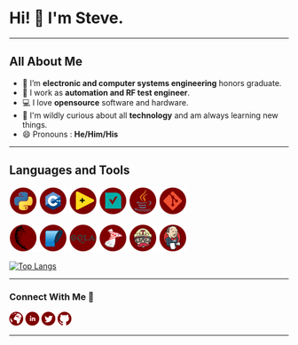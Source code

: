 # Hi! 👋 I'm Steve.

---

## All About Me

- 🔌 I’m **electronic and computer systems engineering** honors graduate.
- 📡 I work as **automation and RF test engineer**.
- 💻 I love **opensource** software and hardware.
- 🚀 I'm wildly curious about all **technology** and am always learning new things.
- 😄 Pronouns : **He/Him/His**

---

## Languages and Tools

[![Python](resources/python-red-50.png)](https://www.python.org/)
[![C++](resources/cpp-red-50.png)](https://isocpp.org/)
[![Labview](resources/labview-red-50.png)](https://www.ni.com/en-nz/shop/labview.html)
[![TestStand](resources/teststand-red-50.png)](https://www.ni.com/en-nz/shop/electronic-test-instrumentation/application-software-for-electronic-test-and-instrumentation-category/what-is-teststand.html)
[![Java](resources/java-red-50.png)](https://www.java.com/en/)
[![Git](resources/git-red-50.png)](https://git-scm.com/)

[![Flask](resources/flask-red-50.png)](https://flask.palletsprojects.com/)
[![SQLite](resources/sqlite-red-50.png)](https://www.sqlite.org/index.html)
[![SQLAlchemy](resources/sqlalchemy-red-50.png)](https://www.sqlalchemy.org/)
[![SQL Server](resources/sqlserver-red-50.png)](https://www.microsoft.com/en-us/sql-server/)
[![Travis](resources/travis-red-50.png)](https://www.travis-ci.com/)
[![Jenkins](resources/jenkins-red-50.png)](https://www.jenkins.io/)

[![Top Langs](https://github-readme-stats.vercel.app/api/top-langs/?username=CreatingNull&layout=compact)](https://github.com/CreatingNull/)

***

### Connect With Me 🤝

[![Website](resources/globe-red-25.png)](https://nulltek.xyz)
[![LinkedIn](resources/linkedin-red-25.png)](https://linkedin.com/in/stephen-richardson-51b4087a)
[![Twitter](resources/twitter-red-25.png)](https://twitter.com/CreatingNull)
[![Github](resources/github-red-25.png)](https://github.com/CreatingNull)

***

